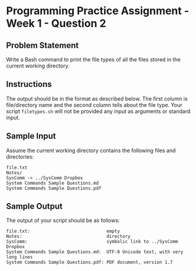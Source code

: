 # Programming Practice Assignment - Week 1 - Question 2

## Problem Statement

Write a Bash command to print the file types of all the files stored in the current working directory.

## Instructions

The output should be in the format as described below.
The first column is file/directory name and the second column tells about the file type.
Your script `filetypes.sh` will not be provided any input as arguments or standard input.

## Sample Input

Assume the current working directory contains the following files and directories:

```text
file.txt
Notes/
SysComm -> ../SysComm Dropbox
System Commands Sample Questions.md
System Commands Sample Questions.pdf
```

## Sample Output

The output of your script should be as follows:

```text
file.txt:                             empty
Notes:                                directory
SysComm:                              symbolic link to ../SysComm Dropbox
System Commands Sample Questions.md:  UTF-8 Unicode text, with very long lines
System Commands Sample Questions.pdf: PDF document, version 1.7
```
